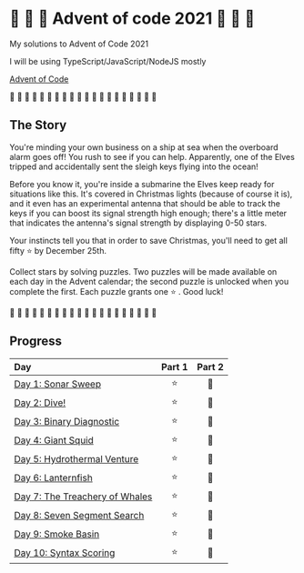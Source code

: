 # 🎄 🎅 🎄 Advent of code 2021 🎄 🎅 🎄

My solutions to Advent of Code 2021

I will be using TypeScript/JavaScript/NodeJS mostly

[Advent of Code](https://adventofcode.com/2021)

🎄 🎄 🎄 🎄 🎄 🎄 🎄 🎄 🎄 🎄 🎄 🎄 🎄 🎄 🎄 🎄 🎄 🎄 🎄 🎄

## The Story

You're minding your own business on a ship at sea when the overboard alarm goes off! You rush to see if you can help. Apparently, one of the Elves tripped and accidentally sent the sleigh keys flying into the ocean!

Before you know it, you're inside a submarine the Elves keep ready for situations like this. It's covered in Christmas lights (because of course it is), and it even has an experimental antenna that should be able to track the keys if you can boost its signal strength high enough; there's a little meter that indicates the antenna's signal strength by displaying 0-50 stars.

Your instincts tell you that in order to save Christmas, you'll need to get all fifty ⭐ by December 25th.

Collect stars by solving puzzles. Two puzzles will be made available on each day in the Advent calendar; the second puzzle is unlocked when you complete the first. Each puzzle grants one ⭐ . Good luck!

🎄 🎄 🎄 🎄 🎄 🎄 🎄 🎄 🎄 🎄 🎄 🎄 🎄 🎄 🎄 🎄 🎄 🎄 🎄 🎄

## Progress

| Day                                                        | Part 1 | Part 2 |
| :--------------------------------------------------------- | :----: | :----: |
| [Day 1: Sonar Sweep](src/01/summary.md#readme)             |   ⭐   |   🌟   |
| [Day 2: Dive!](src/02/summary.md#readme)                   |   ⭐   |   🌟   |
| [Day 3: Binary Diagnostic](src/03/summary.md#readme)       |   ⭐   |   🌟   |
| [Day 4: Giant Squid](src/04/summary.md#readme)             |   ⭐   |   🌟   |
| [Day 5: Hydrothermal Venture](src/05/summary.md#readme)    |   ⭐   |   🌟   |
| [Day 6: Lanternfish](src/06/summary.md#readme)             |   ⭐   |   🌟   |
| [Day 7: The Treachery of Whales](src/07/summary.md#readme) |   ⭐   |   🌟   |
| [Day 8: Seven Segment Search](src/08/summary.md#readme)    |   ⭐   |   🌟   |
| [Day 9: Smoke Basin](src/09/summary.md#readme)             |   ⭐   |   🌟   |
| [Day 10: Syntax Scoring](src/10/summary.md#readme)         |   ⭐   |   🌟   |
